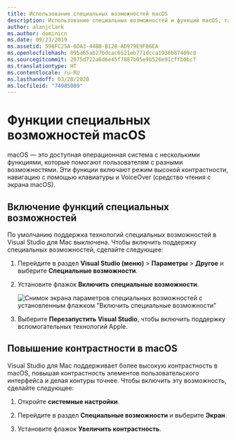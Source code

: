 ```yaml
---
title: Использование специальных возможностей macOS
description: Использование специальных возможностей и функций macOS, таких как высокая контрастность, навигация с помощью клавиатуры и VoiceOver
author: alanjclark
ms.author: dominicn
ms.date: 09/23/2019
ms.assetid: 598FC25A-6DA3-44BB-B128-AD979E9F86EA
ms.openlocfilehash: 095a65ab27bdcac6521eb771dcca1936b87409cd
ms.sourcegitcommit: 2975d722a6d6e45f7887b05e9b526e91cffb0bcf
ms.translationtype: HT
ms.contentlocale: ru-RU
ms.lasthandoff: 03/20/2020
ms.locfileid: "74985089"
---
```

# <a name="accessibility-features-of-macos"></a>Функции специальных возможностей macOS

macOS — это доступная операционная система с несколькими функциями, которые помогают пользователям с разными возможностями. Эти функции включают режим высокой контрастности, навигацию с помощью клавиатуры и VoiceOver (средство чтения с экрана macOS).

## <a name="enable-accessibility-features"></a>Включение функций специальных возможностей

По умолчанию поддержка технологий специальных возможностей в Visual Studio для Mac выключена. Чтобы включить поддержку специальных возможностей, сделайте следующее:

1. Перейдите в раздел **Visual Studio (меню)**  > **Параметры** > **Другое** и выберите **Специальные возможности**.

1. Установите флажок **Включить специальные возможности**.

   ![Снимок экрана параметров специальных возможностей с установленным флажком "Включить специальные возможности"](media/accessibility-preferences.png)

1. Выберите **Перезапустить Visual Studio**, чтобы включить поддержку вспомогательных технологий Apple.

## <a name="increase-the-contrast-in-macos"></a>Повышение контрастности в macOS

Visual Studio для Mac поддерживает более высокую контрастность в macOS, повышая контрастность элементов пользовательского интерфейса и делая контуры точнее. Чтобы включить эту возможность, сделайте следующее:

1. Откройте **системные настройки**.

1. Перейдите в раздел **Специальные возможности** и выберите **Экран**.

1. Установите флажок **Увеличить контрастность**.